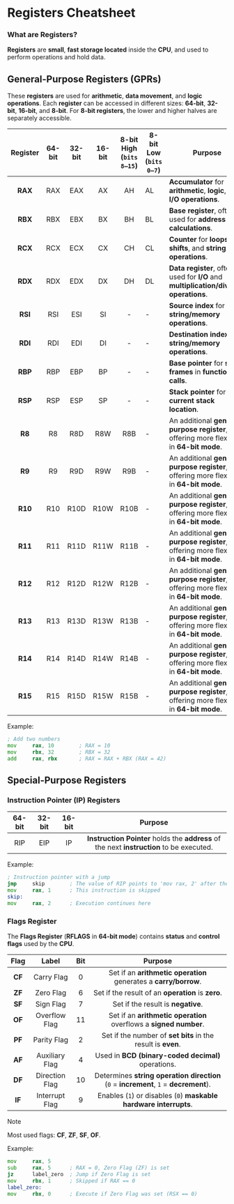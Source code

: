 # Registers Cheatsheet

### What are Registers?
**Registers** are **small**, **fast storage located** inside the **CPU**, and used to perform operations and hold data.


## General-Purpose Registers (GPRs)

These **registers** are used for **arithmetic**, **data movement**, and **logic operations**. Each **register** can be accessed in different sizes: **64-bit**, **32-bit**, **16-bit**, and **8-bit**. For **8-bit registers**, the lower and higher halves are separately accessible.

| Register | 64-bit | 32-bit | 16-bit | 8-bit High (`bits 8–15`)| 8-bit Low (`bits 0–7`) | Purpose                                                                    |
|:--------:|:------:|:------:|:------:|:---------------------------:|------------------------|----------------------------------------------------------------------------|
| **RAX**      | RAX        | EAX        | AX         | AH                           | AL                         | **Accumulator** for **arithmetic**, **logic**, and **I/O operations**.         |
| **RBX**      | RBX        | EBX        | BX         | BH                           | BL                         | **Base register**, often used for **address calculations**.                    |
| **RCX**      | RCX        | ECX        | CX         | CH                           | CL                         | **Counter** for **loops**, **shifts**, and **string operations**.              |
| **RDX**      | RDX        | EDX        | DX         | DH                           | DL                         | **Data register**, often used for **I/O** and **multiplication/division operations**. |
| **RSI**      | RSI        | ESI        | SI         | -                            | -                          | **Source index** for **string/memory operations**.                             |
| **RDI**      | RDI        | EDI        | DI         | -                            | -                          | **Destination index** for **string/memory operations**.                        |
| **RBP**      | RBP        | EBP        | BP         | -                            | -                          | **Base pointer** for **stack frames** in **function calls**.                   |
| **RSP**      | RSP        | ESP        | SP         | -                            | -                          | **Stack pointer** for the **current stack location**.                          |
| **R8**       | R8         | R8D        | R8W        | R8B                          | -                          | An additional **general-purpose register**, offering more flexibility in **64-bit mode**. |
| **R9**       | R9         | R9D        | R9W        | R9B                          | -                          | An additional **general-purpose register**, offering more flexibility in **64-bit mode**. |
| **R10**      | R10        | R10D       | R10W       | R10B                         | -                          | An additional **general-purpose register**, offering more flexibility in **64-bit mode**. |
| **R11**      | R11        | R11D       | R11W       | R11B                         | -                          | An additional **general-purpose register**, offering more flexibility in **64-bit mode**. |
| **R12**      | R12        | R12D       | R12W       | R12B                         | -                          | An additional **general-purpose register**, offering more flexibility in **64-bit mode**. |
| **R13**      | R13        | R13D       | R13W       | R13B                         | -                          | An additional **general-purpose register**, offering more flexibility in **64-bit mode**. |
| **R14**      | R14        | R14D       | R14W       | R14B                         | -                          | An additional **general-purpose register**, offering more flexibility in **64-bit mode**. |
| **R15**      | R15        | R15D       | R15W       | R15B                         | -                          | An additional **general-purpose register**, offering more flexibility in **64-bit mode**. |

Example:
```asm
; Add two numbers 
mov     rax, 10        ; RAX = 10
mov     rbx, 32        ; RBX = 32
add     rax, rbx       ; RAX = RAX + RBX (RAX = 42)
```

## Special-Purpose Registers
### Instruction Pointer (IP) Registers
| 64-bit | 32-bit | 16-bit | Purpose |
|:------:|:------:|:------:|:-------:|
| RIP    | EIP    | IP     | **Instruction Pointer** holds the **address** of the next **instruction** to be executed. |

Example:
```asm
; Instruction pointer with a jump
jmp     skip        ; The value of RIP points to 'mov rax, 2' after the jump
mov     rax, 1      ; This instruction is skipped
skip:
mov     rax, 2      ; Execution continues here
```

### Flags Register
The **Flags Register** (**RFLAGS** in **64-bit mode**) contains **status** and **control flags** used by the **CPU**.

| Flag   | Label     | Bit | Purpose                                                                             |
|:-----------:|:--------------:|:-------:|:----------------------------------------------------------------------------------------:|
| **CF**      | Carry Flag      | 0       | Set if an **arithmetic operation** generates a **carry/borrow**.                        |
| **ZF**      | Zero Flag       | 6       | Set if the result of an **operation** is **zero**.                                      |
| **SF**      | Sign Flag      | 7       | Set if the result is **negative**.                                                     |
| **OF**      | Overflow Flag   | 11      | Set if an **arithmetic operation** overflows a **signed number**.                       |
| **PF**      | Parity Flag    | 2       | Set if the number of **set bits** in the result is **even**.                            |
| **AF**      | Auxiliary Flag  | 4       | Used in **BCD (binary-coded decimal)** operations.                                      |
| **DF**      | Direction Flag  | 10      | Determines **string operation direction** (`0` = **increment**, `1` = **decrement**).   |
| **IF**      | Interrupt Flag  | 9       | Enables (`1`) or disables (`0`) **maskable hardware interrupts**.                       |

> [!NOTE]
> Most used flags: **CF**, **ZF**, **SF**, **OF**. 

Example:
```asm
mov     rax, 5
sub     rax, 5      ; RAX = 0, Zero Flag (ZF) is set
jz      label_zero  ; Jump if Zero Flag is set
mov     rbx, 1      ; Skipped if RAX == 0
label_zero:
mov     rbx, 0      ; Execute if Zero Flag was set (RSX == 0)
```


